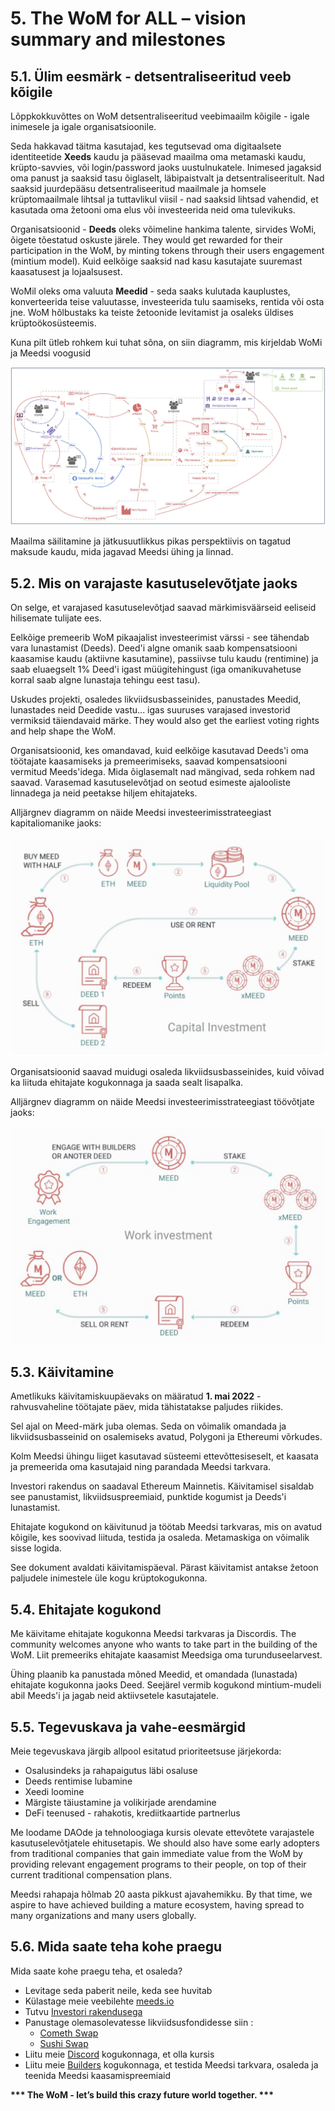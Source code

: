 # 5. The WoM for ALL – vision summary and milestones

## 5.1. Ülim eesmärk - detsentraliseeritud veeb kõigile

Lõppkokkuvõttes on WoM detsentraliseeritud veebimaailm kõigile - igale inimesele ja igale organisatsioonile.

Seda hakkavad täitma kasutajad, kes tegutsevad oma digitaalsete identiteetide **Xeeds** kaudu ja pääsevad maailma oma metamaski kaudu, krüpto-savvies, või login/password jaoks uustulnukatele. Inimesed jagaksid oma panust ja saaksid tasu õiglaselt, läbipaistvalt ja detsentraliseeritult. Nad saaksid juurdepääsu detsentraliseeritud maailmale ja homsele krüptomaailmale lihtsal ja tuttavlikul viisil - nad saaksid lihtsad vahendid, et kasutada oma žetooni oma elus või investeerida neid oma tulevikuks.

Organisatsioonid - **Deeds** oleks võimeline hankima talente, sirvides WoMi, õigete tõestatud oskuste järele. They would get rewarded for their participation in the WoM, by minting tokens through their users engagement (mintium model). Kuid eelkõige saaksid nad kasu kasutajate suuremast kaasatusest ja lojaalsusest.

WoMil oleks oma valuuta **Meedid** - seda saaks kulutada kauplustes, konverteerida teise valuutasse, investeerida tulu saamiseks, rentida või osta jne. WoM hõlbustaks ka teiste žetoonide levitamist ja osaleks üldises krüptoökosüsteemis.

Kuna pilt ütleb rohkem kui tuhat sõna, on siin diagramm, mis kirjeldab WoMi ja Meedsi voogusid

![WoM ja Meeds voolud](en/img/wom-flows.png)

Maailma säilitamine ja jätkusuutlikkus pikas perspektiivis on tagatud maksude kaudu, mida jagavad Meedsi ühing ja linnad.

## 5.2. Mis on varajaste kasutuselevõtjate jaoks

On selge, et varajased kasutuselevõtjad saavad märkimisväärseid eeliseid hilisemate tulijate ees.

Eelkõige premeerib WoM pikaajalist investeerimist värssi - see tähendab vara lunastamist (Deeds). Deed'i algne omanik saab kompensatsiooni kaasamise kaudu (aktiivne kasutamine), passiivse tulu kaudu (rentimine) ja saab eluaegselt 1% Deed'i igast müügitehingust (iga omanikuvahetuse korral saab algne lunastaja tehingu eest tasu).

Uskudes projekti, osaledes likviidsusbasseinides, panustades Meedid, lunastades neid Deedide vastu... igas suuruses varajased investorid vermiksid täiendavaid märke. They would also get the earliest voting rights and help shape the WoM.

Organisatsioonid, kes omandavad, kuid eelkõige kasutavad Deeds'i oma töötajate kaasamiseks ja premeerimiseks, saavad kompensatsiooni vermitud Meeds'idega. Mida õiglasemalt nad mängivad, seda rohkem nad saavad. Varasemad kasutuselevõtjad on seotud esimeste ajalooliste linnadega ja neid peetakse hiljem ehitajateks.

Alljärgnev diagramm on näide Meedsi investeerimisstrateegiast kapitaliomanike jaoks:

![Meedsi investeerimisstrateegia kapitaliomanikele](en/img/invest-capital.png)

Organisatsioonid saavad muidugi osaleda likviidsusbasseinides, kuid võivad ka liituda ehitajate kogukonnaga ja saada sealt lisapalka.

Alljärgnev diagramm on näide Meedsi investeerimisstrateegiast töövõtjate jaoks:

![Meedsi investeerimisstrateegia töövõtjate jaoks](en/img/invest-work.png)

## 5.3. Käivitamine

Ametlikuks käivitamiskuupäevaks on määratud **1. mai 2022** - rahvusvaheline töötajate päev, mida tähistatakse paljudes riikides.

Sel ajal on Meed-märk juba olemas. Seda on võimalik omandada ja likviidsusbasseinid on osalemiseks avatud, Polygoni ja Ethereumi võrkudes.

Kolm Meedsi ühingu liiget kasutavad süsteemi ettevõttesiseselt, et kaasata ja premeerida oma kasutajaid ning parandada Meedsi tarkvara.

Investori rakendus on saadaval Ethereum Mainnetis. Käivitamisel sisaldab see panustamist, likviidsuspreemiaid, punktide kogumist ja Deeds'i lunastamist.

Ehitajate kogukond on käivitunud ja töötab Meedsi tarkvaras, mis on avatud kõigile, kes soovivad liituda, testida ja osaleda. Metamaskiga on võimalik sisse logida.

See dokument avaldati käivitamispäeval. Pärast käivitamist antakse žetoon paljudele inimestele üle kogu krüptokogukonna.

## 5.4. Ehitajate kogukond

Me käivitame ehitajate kogukonna Meedsi tarkvaras ja Discordis. The community welcomes anyone who wants to take part in the building of the WoM. Liit premeeriks ehitajate kaasamist Meedsiga oma turunduseelarvest.

Ühing plaanib ka panustada mõned Meedid, et omandada (lunastada) ehitajate kogukonna jaoks Deed. Seejärel vermib kogukond mintium-mudeli abil Meeds'i ja jagab neid aktiivsetele kasutajatele.

## 5.5. Tegevuskava ja vahe-eesmärgid

Meie tegevuskava järgib allpool esitatud prioriteetsuse järjekorda:

- Osalusindeks ja rahapaigutus läbi osaluse
- Deeds rentimise lubamine
- Xeedi loomine
- Märgiste täiustamine ja volikirjade arendamine
- DeFi teenused - rahakotis, krediitkaartide partnerlus

Me loodame DAOde ja tehnoloogiaga kursis olevate ettevõtete varajastele kasutuselevõtjatele ehitusetapis. We should also have some early adopters from traditional companies that gain immediate value from the WoM by providing relevant engagement programs to their people, on top of their current traditional compensation plans.

Meedsi rahapaja hõlmab 20 aasta pikkust ajavahemikku. By that time, we aspire to have achieved building a mature ecosystem, having spread to many organizations and many users globally.

## 5.6. Mida saate teha kohe praegu

Mida saate kohe praegu teha, et osaleda?

- Levitage seda paberit neile, keda see huvitab
- Külastage meie veebilehte [meeds.io](https://www.meeds.io/)
- Tutvu [Investori rakendusega](https://meeds.io/investors)
- Panustage olemasolevatesse likviidsusfondidesse siin :
  - [Cometh Swap](https://swap.cometh.io/)
  - [Sushi Swap](https://sushi.com)
- Liitu meie [Discord](https://discord.com/invite/hAuADSq3) kogukonnaga, et olla kursis
- Liitu meie [Builders](https://meeds.io/builders) kogukonnaga, et testida Meedsi tarkvara, osaleda ja teenida Meedsi kaasamispreemiaid

**\*\*\* The WoM - let’s build this crazy future world together. \*\*\***